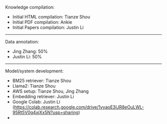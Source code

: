 Knowledge compilation: 
- Initial HTML compilation: Tianze Shou
- Initial PDF compilation: Ankie
- Initial Papers compilation: Justin Li

----
Data annotation:
- Jing Zhang: 50% 
- Justin Li: 50%
----

Model/system development:
- BM25 retriever: Tianze Shou
- Llama2: Tianze Shou
- AWS setup: Tianze Shou, Jing Zhang
- Embedding retriever: Justin Li
- Google Colab: Justin Li (https://colab.research.google.com/drive/1vyaoE3IJR8eOuLWL-95Rt5V0g4xjXx5N?usp=sharing)
- 
